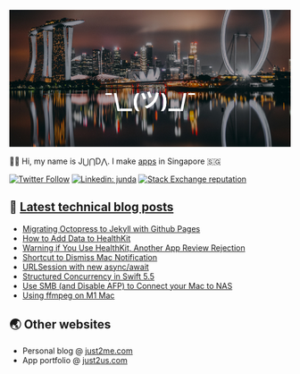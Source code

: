 [![](https://github.com/samwize/samwize/blob/master/singapore.jpg?raw=true)](https://just2me.com/about)

👋🏻 Hi, my name is J⋃⋂D⋀. I make [apps](https://just2us.com/apps) in Singapore 🇸🇬

[![Twitter Follow](https://img.shields.io/twitter/follow/samwize?label=Follow)](https://twitter.com/samwize)
[![Linkedin: junda](https://img.shields.io/badge/-Junda-blue?style=flat-square&logo=Linkedin&logoColor=white&link=https://www.linkedin.com/in/junda/)](https://www.linkedin.com/in/junda/)
[![Stack Exchange reputation](https://img.shields.io/stackexchange/stackoverflow/r/242682)](https://stackoverflow.com/users/242682/samwize)

## 📕 [Latest technical blog posts](https://samwize.com)

<!-- BLOG-POST-LIST:START -->
- [Migrating Octopress to Jekyll with Github Pages](https://samwize.com/2021/11/02/migrating-octopress-to-jekyll-with-github-pages/)
- [How to Add Data to HealthKit](https://samwize.com/2021/11/01/how-to-add-data-to-healthkit/)
- [Warning if You Use HealthKit, Another App Review Rejection](https://samwize.com/2021/11/01/warning-if-you-use-healthkit-another-app-review-rejection/)
- [Shortcut to Dismiss Mac Notification](https://samwize.com/2021/10/14/shortcut-to-dismiss-mac-notification/)
- [URLSession with new async/await](https://samwize.com/2021/10/12/urlsession-with-new-async-await/)
- [Structured Concurrency in Swift 5.5](https://samwize.com/2021/10/12/structured-concurrency-in-swift-5-5/)
- [Use SMB (and Disable AFP) to Connect your Mac to NAS](https://samwize.com/2021/07/15/use-smb-disable-afp-to-connect-mac-to-nas/)
- [Using ffmpeg on M1 Mac](https://samwize.com/2021/07/13/using-ffmpeg-on-m1-mac/)
<!-- BLOG-POST-LIST:END -->

## 🌏 Other websites

- Personal blog @ [just2me.com](https://just2me.com)
- App portfolio @ [just2us.com](https://just2us.com)
